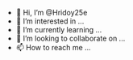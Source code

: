- 👋 Hi, I’m @Hridoy25e
- 👀 I’m interested in ...
- 🌱 I’m currently learning ...
- 💞️ I’m looking to collaborate on ...
- 📫 How to reach me ...

<!---
Hridoy25e/Hridoy25e is a ✨ special ✨ repository because its `README.md` (this file) appears on your GitHub profile.
You can click the Preview link to take a look at your changes.
--->
